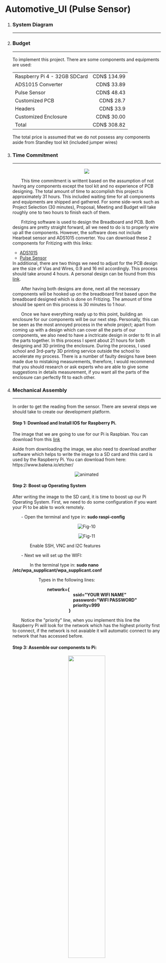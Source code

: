 # Automotive_UI (Pulse Sensor)
<html>
	<head></head>
	<body>
	<ol>
		<li><h3>System Diagram<hr/></h3></li>
		<li><h3>Budget<hr/></h3></li>
		<p>To implement this project. There are some components and equipments are used: 
					<table>
						<tr><td>Raspberry Pi 4 - 32GB SDCard</td><td align="right">CDN$ 134.99</td></tr>
						<tr><td>ADS1015 Converter</td><td align="right">CDN$ 33.89</td></tr>
						<tr><td>Pulse Sensor</td><td align="right">CDN$ 48.43</td></tr>
						<tr><td>Customized PCB</td><td align="right">CDN$ 28.7</td></tr>
						<tr><td>Headers </td><td align="right">CDN$ 33.9</td></tr>
						<tr><td>Customized Enclosure</td><td align="right">CDN$ 30.00</td></tr>
						<tr><td>Total</td><td align="right">CDN$ 308.82</td></tr>
					</table>
			The total price is assumed that we do not possess any components aside from Standley tool kit (included jumper wires)
		</p>
		<li><h3>Time Commitment<hr/></h3></li>
		<p align='center'><img src="https://i.ibb.co/w6kB6XZ/download.png"></p>
		<p>
		&emsp;&emsp;This time commitment is writtent based on the assumption of not having any components except the tool kit and no experience of PCB designing. The total amount of time to accomplish this project is approximately 31 hours. This included waiting time for all components and equipments are shipped and gathered. For some side-work such as Project Selection (30 minutes), Proposal, Meeting and Budget will take roughly one to two hours to finish each of them. </p>
		<p>&emsp;&emsp;Fritzing software is used to design the Breadboard and PCB. Both designs are pretty straight forward, all we need to do is to properly wire up all the components. However, the software does not include Hearbeat sensor and ADS1015 converter. You can download these 2 components for Fritizing with this links: 
		<ul>
			<li><a href='https://raw.githubusercontent.com/adafruit/Fritzing-Library/master/parts/Adafruit%20ADS1015%2012Bit%20I2C%20ADC.fzpz'>ADS1015</a></li>
			<li><a href='https://raw.githubusercontent.com/WorldFamousElectronics/Fritzing_PulseSensor_Files/master/Pulse%20Sensor.fzpz'>Pulse Sensor</a></li>
		</ul>
		In additional, there are two things we need to adjust for the PCB design are the size of Vias and Wires, 0.9 and 16 mil accordingly. This process should take around 4 hours. A personal design can be found from this <a href='https://github.com/qu0cquyen/Automotive_UI/blob/master/electronics/Project_Fritzing.fzz'>link</a>. </p>
		<p>&emsp;&emsp;After having both designs are done, next all the necessary components will be hooked up on the breadboard first based upon the breadboard designed which is done on Fritizing. The amount of time should be spent on this process is 30 minutes to 1 hour. </p>
		<p>&emsp;&emsp;Once we have everything ready up to this point, building an enclosure for our components will be our next step. Personally, this can be seen as the most annoyed process in the whole project; apart from coming up with a design which can cover all the parts of our components, we also need to have a inctricate design in order to fit in all the parts together. In this process I spent about 21 hours for both designing and 3D printing the enclosure. During the process, I used school and 3rd-party 3D printing service outside the school to accelerate my process. There is a number of faulty designs have been made due to mistaking measurements, therefore, I would recommend that you should research or ask experts who are able to give some suggestions in details measurement, if you want all the parts of the enclosure can perfectly fit to each other.</p>
		<li><h3>Mechanical Assembly<hr/></h3></li>
		<p>In order to get the reading from the sensor. There are several steps we should take to create our development platform.</p>
		<h4>Step 1: Download and Install IOS for Raspberry Pi.</h4>
		<p>The image that we are going to use for our Pi is Raspbian. You can download from this <a href='https://downloads.raspberrypi.org/raspbian_full/images/raspbian_full-2019-09-30/2019-09-26-raspbian-buster-full.zip'>link</a></p>
		<p>Aside from downloading the image, we also need to download another software which helps to write the image to a SD card and this card is used by the Raspberry Pi.  You can download from here: https://www.balena.io/etcher/</p>
		<p align='center'><img src="https://i.ibb.co/fGg0bcV/animated.gif" alt="animated" border="0"></p>
		<h4>Step 2: Boost up Operating System</h4>
		<p>After writing the image to the SD card, it is time to boost up our Pi Operating System. First, we need to do some configuration if you want your Pi to be able to work remotely.</p>
		<p>&emsp;&emsp;- Open the terminal and type in: <b>sudo raspi-config</b></p>
		<p align='center'><img src="https://i.ibb.co/bFTySSz/Fig-10.jpg" alt="Fig-10" border="0"></p>
		<p align='center'><img src="https://i.ibb.co/PDCvr5X/Fig-11.jpg" alt="Fig-11" border="0"></p>
		<p>&emsp;&emsp;&emsp;&emsp;Enable SSH, VNC and I2C features</p>
		<p>&emsp;&emsp;- Next we will set up the WIFI: </p>
		<p>&emsp;&emsp;&emsp;&emsp;In the terminal type in: <b>sudo nano /etc/wpa_supplicant/wpa_supplicant.conf</b></p>
		<p>&emsp;&emsp;&emsp;&emsp;&emsp;&emsp;Types in the following lines: </p>
		<p>&emsp;&emsp;&emsp;&emsp;&emsp;&emsp;&emsp;&emsp;<b>network={<br/>
		&emsp;&emsp;&emsp;&emsp;&emsp;&emsp;&emsp;&emsp;&emsp;&emsp;&emsp;&emsp;&emsp;&emsp;ssid="YOUR WIFI NAME"<br/>
		&emsp;&emsp;&emsp;&emsp;&emsp;&emsp;&emsp;&emsp;&emsp;&emsp;&emsp;&emsp;&emsp;&emsp;password="WIFI PASSWORD"<br/>
		&emsp;&emsp;&emsp;&emsp;&emsp;&emsp;&emsp;&emsp;&emsp;&emsp;&emsp;&emsp;&emsp;&emsp;priority=999<br/>
		&emsp;&emsp;&emsp;&emsp;&emsp;&emsp;&emsp;&emsp;&emsp;&emsp;&emsp;&emsp;&emsp;}</b></p>
		<p>&emsp;&emsp;Notice the "priority" line, when you implement this line the Raspberry Pi will look for the network which has the highest priority first to connect, if the network is not avaiable it will automatic connect to any network that has accessed before.</p>
		<h4>Step 3: Assemble our components to Pi: </h4>
		<p align='center'><img src='https://raw.githubusercontent.com/qu0cquyen/Automotive_UI/master/images/ADS1105noPi_bb.png'  width='50%' height='50%'/></p>
		<p align='center'><img src='https://github.com/qu0cquyen/Automotive_UI/blob/master/images/Breadboard_Demo.png?raw=true' width='50%' height='50%' /></p>
		<h4>Step 4: Coding</h4>
		<p>&emsp;&emsp;You can refer to the code fragment from here: https://github.com/udayankumar/heart-rate-raspberry-pi. Code is written by using Python language.</p>
		<h4>Step 5: Result</h4>
		<p>&emsp;&emsp;If you are flowing those steps above, you should be able to get the reading from the sensor.</p>
		<p align='center'><img src='https://raw.githubusercontent.com/qu0cquyen/Automotive_UI/master/images/Figures.PNG' width='50%' height='50%' /></p>
		<li><h3>PCB/Soldering<hr/></h3></li>
		<p align='center'><img src='https://raw.githubusercontent.com/qu0cquyen/Automotive_UI/master/images/ADS1105noPi_pcb.png' width='50%' height='50%'/></p>
		<li><h3>Power Up and Production Testing<hr/></h3></li>
		<p align='center'><img src='https://github.com/qu0cquyen/Automotive_UI/blob/master/images/Pi_Measure.png?raw=true' width='50%' height='50%'/></p>
		<p align='center'><img src='https://github.com/qu0cquyen/Automotive_UI/blob/master/images/Sensor_Measure.png?raw=true' width='50%' height='50%'/></p>
		<p align='center'><img src='https://github.com/qu0cquyen/Automotive_UI/blob/master/images/PCB_PowerUp_Pi.png?raw=true' width='50%' height='50%' /></p>
		<p align='center'><img src='https://github.com/qu0cquyen/Automotive_UI/blob/master/images/PCB_PowerUp_Code.png?raw=true' width='50%' height='50%'/></p>
		<li><h3>Enclosure<hr/></h3></li>
		<p>&emsp;&emsp;To design the Enclosure, you can use either Sketchup or Tinkercad to desgin your own enclosure. After your design is done, you should generate a .STL file and feed to Cura - A software which is used for 3D printing purpose. Cura will provide us an insight information what need to be used/done in order to print out the real case. When you finish revewing configuration information, Cura can help you export a .G file which is used for 3D printer to continue printing our work. The printing process usually takes up around from 2 upto 8 hours depends on your design. Finally, when we have our case is properly printed, it is time to put our components into the enclosure. The images below is my personal enclosure. <b>Notice: There is still some minor mistakes, please reconsider if you are going to use this design.</b> You can find my design files here:
			<a href='https://github.com/qu0cquyen/Automotive_UI/blob/master/mechanical/Final_Bottom_Case_Enclousre.stl'>Bottom</a>
		<a href='https://github.com/qu0cquyen/Automotive_UI/blob/master/mechanical/Final_Middle_Case_Enclosure.stl'>Top</a></p>
		<p align='center'><img src='https://github.com/qu0cquyen/Automotive_UI/blob/master/images/Enclosure_1.png?raw=true' width='50%' height='50%'/></p>
		<p align='center'><img src='https://github.com/qu0cquyen/Automotive_UI/blob/master/images/Enclosure_2.png?raw=true' width='50%' height='50%'/></p>
	<li><h3>Reference: <hr/></h3></li>
	<p>Marinos, A. (2018, October 18). Etcher: Now with multi-write and Compute Module support! Retrieved from https://www.balena.io/blog/etcher-now-with-multi-write-and-compute-module-support/.</p>
	<p>Staff, M. (2018, April 5). How to Boot to Command Line and SSH on Raspberry Pi. Retrieved from https://www.digikey.com/en/maker/blogs/2018/how-to-boot-to-command-line-and-ssh-on-raspberry-pi.</p>
	</ol>
	</body> 
</html> 
